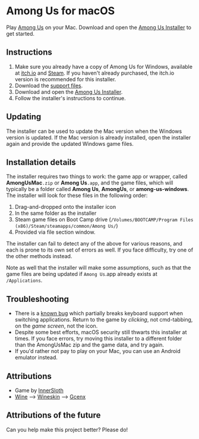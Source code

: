 # Among Us for macOS
Play [Among Us](http://www.innersloth.com/gameAmongUs.php) on your Mac. Download and open the [Among Us Installer](https://github.com/CartoonChess/among-us-mac/raw/transfer/Among%20Us%20Installer.zip) to get started.

## Instructions
1. Make sure you already have a copy of Among Us for Windows, available at [itch.io](https://innersloth.itch.io/among-us) and [Steam](https://store.steampowered.com/app/945360/Among_Us/). If you haven't already purchased, the itch.io version is recommended for this installer.
2. Download the [support files](https://github.com/CartoonChess/among-us-mac/releases/download/v1.0.0-beta.1/AmongUsMac.zip).
3. Download and open the [Among Us Installer](https://github.com/CartoonChess/among-us-mac/raw/transfer/Among%20Us%20Installer.zip).
4. Follow the installer's instructions to continue.

## Updating
The installer can be used to update the Mac version when the Windows version is updated. If the Mac version is already installed, open the installer again and provide the updated Windows game files.

## Installation details
The installer requires two things to work: the game app or wrapper, called **AmongUsMac**`.zip` or **Among Us**`.app`, and the game files, which will typically be a folder called **Among Us**, **AmongUs**, or **among-us-windows**. The installer will look for these files in the following order:
1. Drag-and-dropped onto the installer icon
2. In the same folder as the installer
3. Steam game files on Boot Camp drive (`/Volumes/BOOTCAMP/Program Files (x86)/Steam/steamapps/common/Among Us/`)
4. Provided via file section window.

The installer can fail to detect any of the above for various reasons, and each is prone to its own set of errors as well. If you face difficulty, try one of the other methods instead.

Note as well that the installer will make some assumptions, such as that the game files are being updated if `Among Us`.app already exists at `/Applications`.

## Troubleshooting
* There is a [known bug](https://forum.winehq.org/viewtopic.php?f=9&t=34348) which partially breaks keyboard support when switching applications. Return to the game by *clicking*, not cmd-tabbing, on the *game screen*, not the icon.
* Despite some best efforts, macOS security still thwarts this installer at times. If you face errors, try moving this installer to a different folder than the AmongUsMac zip and the game data, and try again.
* If you'd rather not pay to play on your Mac, you can use an Android emulator instead.

## Attributions
* Game by [InnerSloth](http://www.innersloth.com)
* [Wine](https://www.winehq.org) —> [Wineskin](https://sourceforge.net/p/wineskin/code/ci/master/tree/) —> [Gcenx](https://github.com/Gcenx/WineskinServer)

## Attributions of the future
Can you help make this project better? Please do!
